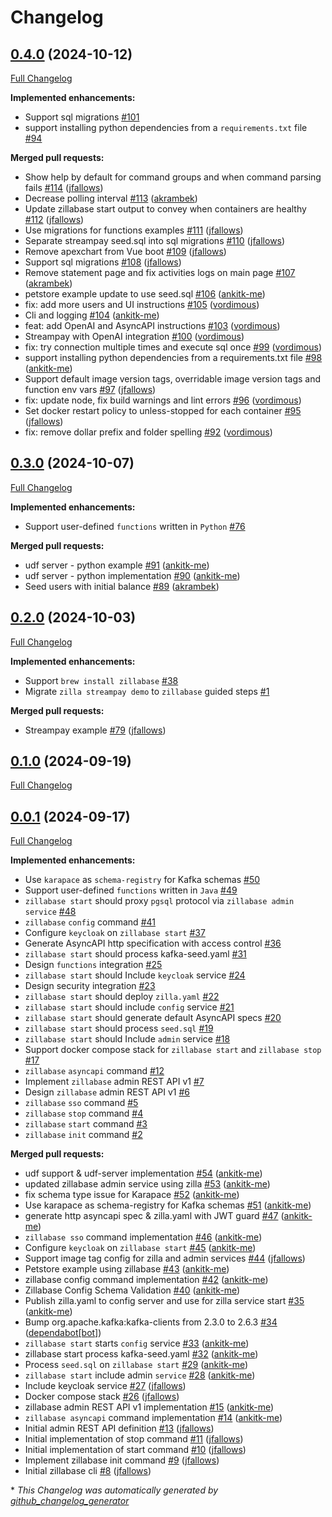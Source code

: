 # Changelog

## [0.4.0](https://github.com/aklivity/zillabase/tree/0.4.0) (2024-10-12)

[Full Changelog](https://github.com/aklivity/zillabase/compare/0.3.0...0.4.0)

**Implemented enhancements:**

- Support sql migrations [\#101](https://github.com/aklivity/zillabase/issues/101)
- support installing python dependencies from a `requirements.txt` file [\#94](https://github.com/aklivity/zillabase/issues/94)

**Merged pull requests:**

- Show help by default for command groups and when command parsing fails [\#114](https://github.com/aklivity/zillabase/pull/114) ([jfallows](https://github.com/jfallows))
- Decrease polling interval [\#113](https://github.com/aklivity/zillabase/pull/113) ([akrambek](https://github.com/akrambek))
- Update zillabase start output to convey when containers are healthy [\#112](https://github.com/aklivity/zillabase/pull/112) ([jfallows](https://github.com/jfallows))
- Use migrations for functions examples [\#111](https://github.com/aklivity/zillabase/pull/111) ([jfallows](https://github.com/jfallows))
- Separate streampay seed.sql into sql migrations [\#110](https://github.com/aklivity/zillabase/pull/110) ([jfallows](https://github.com/jfallows))
- Remove apexchart from Vue boot [\#109](https://github.com/aklivity/zillabase/pull/109) ([jfallows](https://github.com/jfallows))
- Support sql migrations [\#108](https://github.com/aklivity/zillabase/pull/108) ([jfallows](https://github.com/jfallows))
- Remove statement page and fix activities logs on main page [\#107](https://github.com/aklivity/zillabase/pull/107) ([akrambek](https://github.com/akrambek))
- petstore example update to use seed.sql [\#106](https://github.com/aklivity/zillabase/pull/106) ([ankitk-me](https://github.com/ankitk-me))
- fix: add more users and UI instructions [\#105](https://github.com/aklivity/zillabase/pull/105) ([vordimous](https://github.com/vordimous))
- Cli and logging [\#104](https://github.com/aklivity/zillabase/pull/104) ([ankitk-me](https://github.com/ankitk-me))
- feat: add OpenAI and AsyncAPI instructions [\#103](https://github.com/aklivity/zillabase/pull/103) ([vordimous](https://github.com/vordimous))
- Streampay with OpenAI integration [\#100](https://github.com/aklivity/zillabase/pull/100) ([vordimous](https://github.com/vordimous))
- fix: try connection multiple times and execute sql once [\#99](https://github.com/aklivity/zillabase/pull/99) ([vordimous](https://github.com/vordimous))
- support installing python dependencies from a requirements.txt file [\#98](https://github.com/aklivity/zillabase/pull/98) ([ankitk-me](https://github.com/ankitk-me))
- Support default image version tags, overridable image version tags and function env vars [\#97](https://github.com/aklivity/zillabase/pull/97) ([jfallows](https://github.com/jfallows))
- fix: update node, fix build warnings and lint errors [\#96](https://github.com/aklivity/zillabase/pull/96) ([vordimous](https://github.com/vordimous))
- Set docker restart policy to unless-stopped for each container [\#95](https://github.com/aklivity/zillabase/pull/95) ([jfallows](https://github.com/jfallows))
- fix: remove dollar prefix and folder spelling [\#92](https://github.com/aklivity/zillabase/pull/92) ([vordimous](https://github.com/vordimous))

## [0.3.0](https://github.com/aklivity/zillabase/tree/0.3.0) (2024-10-07)

[Full Changelog](https://github.com/aklivity/zillabase/compare/0.2.0...0.3.0)

**Implemented enhancements:**

- Support user-defined `functions` written in `Python` [\#76](https://github.com/aklivity/zillabase/issues/76)

**Merged pull requests:**

- udf server - python example [\#91](https://github.com/aklivity/zillabase/pull/91) ([ankitk-me](https://github.com/ankitk-me))
- udf server - python implementation [\#90](https://github.com/aklivity/zillabase/pull/90) ([ankitk-me](https://github.com/ankitk-me))
- Seed users with initial balance [\#89](https://github.com/aklivity/zillabase/pull/89) ([akrambek](https://github.com/akrambek))

## [0.2.0](https://github.com/aklivity/zillabase/tree/0.2.0) (2024-10-03)

[Full Changelog](https://github.com/aklivity/zillabase/compare/0.1.0...0.2.0)

**Implemented enhancements:**

- Support `brew install zillabase` [\#38](https://github.com/aklivity/zillabase/issues/38)
- Migrate `zilla streampay demo` to `zillabase` guided steps [\#1](https://github.com/aklivity/zillabase/issues/1)

**Merged pull requests:**

- Streampay example [\#79](https://github.com/aklivity/zillabase/pull/79) ([jfallows](https://github.com/jfallows))

## [0.1.0](https://github.com/aklivity/zillabase/tree/0.1.0) (2024-09-19)

[Full Changelog](https://github.com/aklivity/zillabase/compare/0.0.1...0.1.0)

## [0.0.1](https://github.com/aklivity/zillabase/tree/0.0.1) (2024-09-17)

[Full Changelog](https://github.com/aklivity/zillabase/compare/500f474c76783292c8848b124cf81831dfb36440...0.0.1)

**Implemented enhancements:**

- Use `karapace` as `schema-registry` for Kafka schemas [\#50](https://github.com/aklivity/zillabase/issues/50)
- Support user-defined `functions` written in `Java` [\#49](https://github.com/aklivity/zillabase/issues/49)
- `zillabase start` should proxy `pgsql` protocol via `zillabase admin service` [\#48](https://github.com/aklivity/zillabase/issues/48)
- `zillabase` `config` command [\#41](https://github.com/aklivity/zillabase/issues/41)
- Configure `keycloak` on `zillabase start` [\#37](https://github.com/aklivity/zillabase/issues/37)
- Generate AsyncAPI http specification with access control [\#36](https://github.com/aklivity/zillabase/issues/36)
- `zillabase start` should process kafka-seed.yaml [\#31](https://github.com/aklivity/zillabase/issues/31)
- Design `functions` integration [\#25](https://github.com/aklivity/zillabase/issues/25)
- `zillabase start` should Include `keycloak` service [\#24](https://github.com/aklivity/zillabase/issues/24)
- Design security integration [\#23](https://github.com/aklivity/zillabase/issues/23)
- `zillabase start` should deploy `zilla.yaml` [\#22](https://github.com/aklivity/zillabase/issues/22)
- `zillabase start` should include `config` service [\#21](https://github.com/aklivity/zillabase/issues/21)
- `zillabase start` should generate default AsyncAPI specs [\#20](https://github.com/aklivity/zillabase/issues/20)
- `zillabase start` should process `seed.sql` [\#19](https://github.com/aklivity/zillabase/issues/19)
- `zillabase start` should Include `admin` service [\#18](https://github.com/aklivity/zillabase/issues/18)
- Support docker compose stack for `zillabase start` and `zillabase stop` [\#17](https://github.com/aklivity/zillabase/issues/17)
- `zillabase` `asyncapi` command [\#12](https://github.com/aklivity/zillabase/issues/12)
- Implement `zillabase` admin REST API v1 [\#7](https://github.com/aklivity/zillabase/issues/7)
- Design `zillabase` admin REST API v1 [\#6](https://github.com/aklivity/zillabase/issues/6)
- `zillabase` `sso` command [\#5](https://github.com/aklivity/zillabase/issues/5)
- `zillabase` `stop` command [\#4](https://github.com/aklivity/zillabase/issues/4)
- `zillabase` `start` command [\#3](https://github.com/aklivity/zillabase/issues/3)
- `zillabase` `init` command [\#2](https://github.com/aklivity/zillabase/issues/2)

**Merged pull requests:**

- udf support & udf-server implementation [\#54](https://github.com/aklivity/zillabase/pull/54) ([ankitk-me](https://github.com/ankitk-me))
- updated zillabase admin service using zilla [\#53](https://github.com/aklivity/zillabase/pull/53) ([ankitk-me](https://github.com/ankitk-me))
- fix schema type issue for Karapace [\#52](https://github.com/aklivity/zillabase/pull/52) ([ankitk-me](https://github.com/ankitk-me))
- Use karapace as schema-registry for Kafka schemas [\#51](https://github.com/aklivity/zillabase/pull/51) ([ankitk-me](https://github.com/ankitk-me))
- generate http asyncapi spec & zilla.yaml with JWT guard [\#47](https://github.com/aklivity/zillabase/pull/47) ([ankitk-me](https://github.com/ankitk-me))
- `zillabase sso` command implementation [\#46](https://github.com/aklivity/zillabase/pull/46) ([ankitk-me](https://github.com/ankitk-me))
- Configure `keycloak` on `zillabase start` [\#45](https://github.com/aklivity/zillabase/pull/45) ([ankitk-me](https://github.com/ankitk-me))
- Support image tag config for zilla and admin services [\#44](https://github.com/aklivity/zillabase/pull/44) ([jfallows](https://github.com/jfallows))
- Petstore example using zillabase [\#43](https://github.com/aklivity/zillabase/pull/43) ([ankitk-me](https://github.com/ankitk-me))
- zillabase config command implementation [\#42](https://github.com/aklivity/zillabase/pull/42) ([ankitk-me](https://github.com/ankitk-me))
- Zillabase Config Schema Validation [\#40](https://github.com/aklivity/zillabase/pull/40) ([ankitk-me](https://github.com/ankitk-me))
- Publish zilla.yaml to config server and use for zilla service start [\#35](https://github.com/aklivity/zillabase/pull/35) ([ankitk-me](https://github.com/ankitk-me))
- Bump org.apache.kafka:kafka-clients from 2.3.0 to 2.6.3 [\#34](https://github.com/aklivity/zillabase/pull/34) ([dependabot[bot]](https://github.com/apps/dependabot))
- `zillabase start` starts `config` service [\#33](https://github.com/aklivity/zillabase/pull/33) ([ankitk-me](https://github.com/ankitk-me))
- zillabase start process kafka-seed.yaml [\#32](https://github.com/aklivity/zillabase/pull/32) ([ankitk-me](https://github.com/ankitk-me))
- Process `seed.sql` on `zillabase start` [\#29](https://github.com/aklivity/zillabase/pull/29) ([ankitk-me](https://github.com/ankitk-me))
- `zillabase start` include admin `service` [\#28](https://github.com/aklivity/zillabase/pull/28) ([ankitk-me](https://github.com/ankitk-me))
- Include keycloak service [\#27](https://github.com/aklivity/zillabase/pull/27) ([jfallows](https://github.com/jfallows))
- Docker compose stack [\#26](https://github.com/aklivity/zillabase/pull/26) ([jfallows](https://github.com/jfallows))
- zillabase admin REST API v1 implementation [\#15](https://github.com/aklivity/zillabase/pull/15) ([ankitk-me](https://github.com/ankitk-me))
- `zillabase asyncapi` command implementation [\#14](https://github.com/aklivity/zillabase/pull/14) ([ankitk-me](https://github.com/ankitk-me))
- Initial admin REST API definition [\#13](https://github.com/aklivity/zillabase/pull/13) ([jfallows](https://github.com/jfallows))
- Initial implementation of stop command [\#11](https://github.com/aklivity/zillabase/pull/11) ([jfallows](https://github.com/jfallows))
- Initial implementation of start command [\#10](https://github.com/aklivity/zillabase/pull/10) ([jfallows](https://github.com/jfallows))
- Implement zillabase init command [\#9](https://github.com/aklivity/zillabase/pull/9) ([jfallows](https://github.com/jfallows))
- Initial zillabase cli [\#8](https://github.com/aklivity/zillabase/pull/8) ([jfallows](https://github.com/jfallows))



\* *This Changelog was automatically generated by [github_changelog_generator](https://github.com/github-changelog-generator/github-changelog-generator)*
